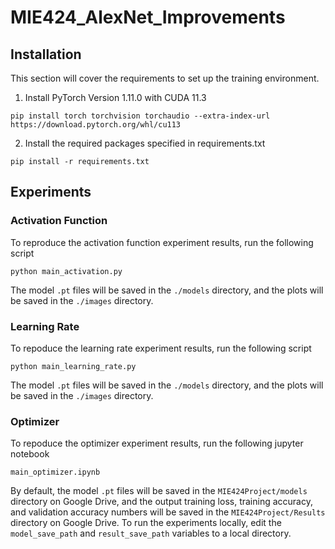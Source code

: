 # MIE424_AlexNet_Improvements

## Installation

This section will cover the requirements to set up the training environment.

1. Install PyTorch Version 1.11.0 with CUDA 11.3

```
pip install torch torchvision torchaudio --extra-index-url https://download.pytorch.org/whl/cu113
```

2. Install the required packages specified in requirements.txt

```
pip install -r requirements.txt
```

## Experiments

### Activation Function

To reproduce the activation function experiment results, run the following script

```
python main_activation.py
```
The model `.pt` files will be saved in the `./models` directory, and the plots will be saved in the `./images` directory.

### Learning Rate

To repoduce the learning rate experiment results, run the following script
```
python main_learning_rate.py
```
The model `.pt` files will be saved in the `./models` directory, and the plots will be saved in the `./images` directory.

### Optimizer

To repoduce the optimizer experiment results, run the following jupyter notebook
```
main_optimizer.ipynb
```
By default, the model `.pt` files will be saved in the `MIE424Project/models` directory on Google Drive, and the output training loss, training accuracy, and validation accuracy numbers will be saved in the `MIE424Project/Results` directory on Google Drive.
To run the experiments locally, edit the `model_save_path` and `result_save_path` variables to a local directory.